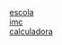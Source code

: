 
<html lang="pt-BR">
<head>
    <meta charset="UTF-8">
    <meta http-equiv="X-UA-Compatible" content="IE=edge">
    <meta name="viewport" content="width=device-width, initial-scale=1.0">
    <title>caio</title>
</head>
<body>
    <a href="https://lemorryjoy.github.io/musica/escola">escola</a>
    <br>
    <a href="https://lemorryjoy.github.io/musica/imc">imc</a>
    <br>
    <a href="https://lemorryjoy.github.io/musica/calculadora">calculadora</a>
</body>
</html>
